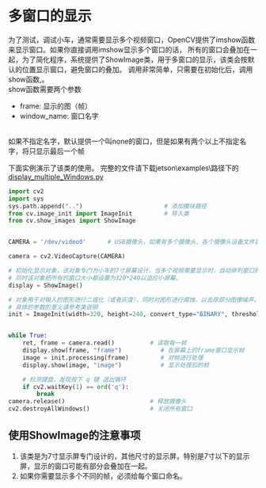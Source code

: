 # 多窗口的显示
为了测试，调试小车，通常需要显示多个视频窗口，OpenCV提供了imshow函数来显示窗口。如果你直接调用imshow显示多个窗口的话，
所有的窗口会叠加在一起，为了简化程序，系统提供了ShowImage类，用于多窗口的显示，该类会按默认的位置显示窗口，避免窗口的叠加。
调用非常简单，只需要在初始化后，调用show函数,。</br>
show函数需要两个参数
- frame: 显示的图（帧）
- window_name: 窗口名字   
</br>        
如果不指定名字，默认提供一个叫none的窗口，但是如果有两个以上不指定名字，将只显示最后一个帧
     
下面实例演示了该类的使用。
完整的文件请下载jetson\examples\路径下的[display_multiple_Windows.py](https://github.com/lonerlin/SelfDrivingCVCar/blob/testing/jetson/examples/display_multiple_Windows.py)
```python
import cv2
import sys
sys.path.append("..")                       # 添加模块路径
from cv.image_init import ImageInit         # 导入类
from cv.show_images import ShowImage


CAMERA = '/dev/video0'      # USB摄像头，如果有多个摄像头，各个摄像头设备文件就是video0，video1,video2等等

camera = cv2.VideoCapture(CAMERA)

# 初始化显示对象，该对象专门为小车的7寸屏幕设计，当多个视频需要显示时，自动排列窗口的位置,避免窗口重叠。
# 同时该对象把所有的窗口大小都设置为320*240以适应小屏幕。
display = ShowImage()

# 对象用于对输入的图形进行二值化（或者灰度），同时对图形进行腐蚀，以去除部分图像噪声。
# 具体的参数的意义请参考类说明
init = ImageInit(width=320, height=240, convert_type="BINARY", threshold=250)


while True:
    ret, frame = camera.read()          # 读取每一帧
    display.show(frame, "frame")           # 在屏幕上的frame窗口显示帧
    image = init.processing(frame)         # 对帧进行处理
    display.show(image, "image")           # 显示处理后的帧

    # 检测键盘，发现按下 q 键 退出循环
    if cv2.waitKey(1) == ord('q'):
        break
camera.release()                        # 释放摄像头
cv2.destroyAllWindows()                 # 关闭所有窗口
```
## 使用ShowImage的注意事项
1. 该类是为7寸显示屏专门设计的，其他尺寸的显示屏，特别是7寸以下的显示屏，显示的窗口可能有部分会叠加在一起。
2. 如果你需要显示多个不同的帧，必须给每个窗口命名。
